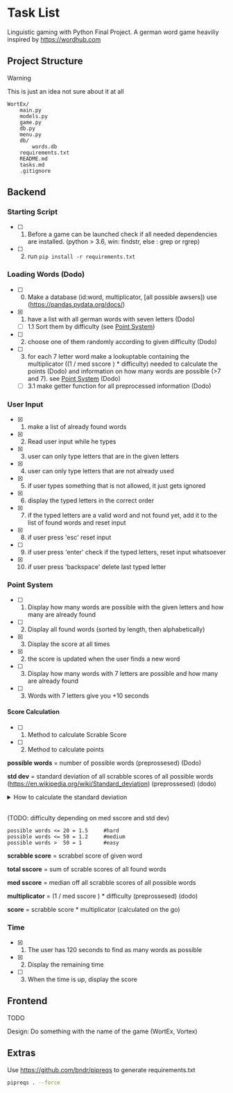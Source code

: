 # Task List

Linguistic gaming with Python Final Project. A german word game heaviliy inspired by https://wordhub.com

## Project Structure

> [!WARNING]  
> This is just an idea not sure about it at all

```
WortEx/
    main.py
    models.py
    game.py
    db.py
    menu.py
    db/
        words.db
    requirements.txt
    README.md
    tasks.md
    .gitignore
```


## Backend

### Starting Script

- [ ] 1. Before a game can be launched check if all needed dependencies are installed. (python > 3.6, win: findstr, else : grep or rgrep)

- [ ] 2. run `pip install -r requirements.txt`

### Loading Words (Dodo)

- [ ] 0. Make a database (id:word, multiplicator, [all possible awsers]) use (https://pandas.pydata.org/docs/) 

- [x] 1. have a list with all german words with seven letters (Dodo)
  - [ ] 1.1 Sort them by difficulty (see [Point System](/tasks.md#point-system))

- [ ] 2. choose one of them randomly according to given difficulty (Dodo)

- [ ] 3. for each 7 letter word make a lookuptable containing the multiplicator ((1 / med sscore ) * difficulty) needed to calculate the points (Dodo) and information on how many words are possible (>7 and 7). see [Point System](/tasks.md#point-system) (Dodo)
  - [ ] 3.1 make getter function for all preprocessed information (Dodo)

### User Input

- [x] 1. make a list of already found words

- [x] 2. Read user input while he types

- [x] 3. user can only type letters that are in the given letters

- [x] 4. user can only type letters that are not already used

- [x] 5. if user types something that is not allowed, it just gets ignored

- [x] 6. display the typed letters in the correct order

- [x] 7. if the typed letters are a valid word and not found yet, add it to the list of found words and reset input

- [x] 8. if user press 'esc' reset input

- [ ] 9. if user press 'enter' check if the typed letters, reset input whatsoever

- [x] 10. if user press 'backspace' delete last typed letter

### Point System

- [ ] 1. Display how many words are possible with the given letters and how many are already found 

- [ ] 2. Display all found words (sorted by length, then alphabetically)

- [x] 3. Display the score at all times

- [x] 2. the score is updated when the user finds a new word

- [ ] 3. Display how many words with 7 letters are possible and how many are already found

- [ ] 3. Words with 7 letters give you +10 seconds

#### Score Calculation

- [ ] 1. Method to calculate Scrable Score 

- [ ] 2. Method to calculate points 

**possible words** = number of possible words (preprossesed) (Dodo)

**std dev** = standard deviation of all scrabble scores of all possible words (https://en.wikipedia.org/wiki/Standard_deviation) (preprossesed) (dodo)


<details>
<summary>How to calculate the standard deviation</summary>
<br>

1. Calculate the Mean (Average):

$$\text{Mean} (\bar{x}) = \frac{\text{Sum of all values}}{\text{Number of values}}$$

2. Calculate the Deviations:

$$\text{Deviation from Mean} = \text{Value} - \text{Mean}$$

3. Square the Deviations:

$$\text{Squared Deviation} = (\text{Deviation from Mean})^2$$

4. Calculate the Variance:

$$\text{Variance} (\sigma^2) = \frac{\text{Sum of Squared Deviations}}{\text{Number of values}}$$

5. Calculate the Standard Deviation:

$$\text{Standard Deviation} (\sigma) = \sqrt{\text{Variance}}$$

In summary:

$$\sigma = \sqrt{\frac{\sum{(x - \bar{x})^2}}{N}}$$

where $\sigma$ is the standard deviation, $x$ is each individual value, $\bar{x}$ is the mean, and $N$ is the number of values.

If working with a sample, use the sample standard deviation formula, involving dividing by $N-1$ to correct for bias in the estimation of the population variance.

</details>
<br>

(TODO: difficulty depending on med sscore and std dev)
```
possible words <= 20 = 1.5     #hard
possible words <= 50 = 1.2     #medium
possible words >  50 = 1       #easy 
```

**scrabble score** = scrabbel score of given word

**total sscore** = sum of scrable scores of all found words

**med sscore** = median off all scrabble scores of all possible words

**multiplicator** = (1 / med sscore ) * difficulty (preprossesed) (dodo)

**score** = scrabble score * multiplicator (calculated on the go)

### Time

- [x] 1. The user has 120 seconds to find as many words as possible

- [x] 2. Display the remaining time

- [ ] 3. When the time is up, display the score

## Frontend

TODO

Design: Do something with the name of the game (WortEx, Vortex)

## Extras

Use https://github.com/bndr/pipreqs to generate requirements.txt

```bash
pipreqs . --force
```
